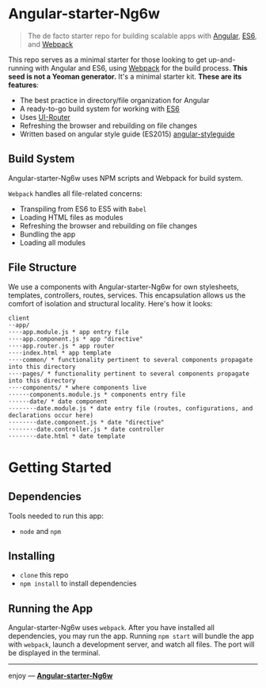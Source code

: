 # Angular-starter-Ng6w

> The de facto starter repo for building scalable apps with [Angular](https://angularjs.org), [ES6](https://git.io/es6features), and [Webpack](http://webpack.github.io/)

This repo serves as a minimal starter for those looking to get up-and-running with Angular and ES6, using [Webpack](http://webpack.github.io/) for the build process.
**This seed is not a Yeoman generator.** It's a minimal starter kit. **These are its features**:
* The best practice in directory/file organization for Angular
* A ready-to-go build system for working with [ES6](https://git.io/es6features)
* Uses [UI-Router](https://ui-router.github.io/)
* Refreshing the browser and rebuilding on file changes
* Written based on angular style guide (ES2015) [angular-styleguide](https://github.com/toddmotto/angular-styleguide)

## Build System
Angular-starter-Ng6w uses NPM scripts and Webpack for build system.

`Webpack` handles all file-related concerns:
* Transpiling from ES6 to ES5 with `Babel`
* Loading HTML files as modules
* Refreshing the browser and rebuilding on file changes
* Bundling the app
* Loading all modules

## File Structure
We use a components with Angular-starter-Ng6w for own stylesheets, templates, controllers, routes,
services. This encapsulation allows us the comfort of isolation and structural locality. Here's how it
looks:
```
client
⋅⋅app/
⋅⋅⋅⋅app.module.js * app entry file
⋅⋅⋅⋅app.component.js * app "directive"
⋅⋅⋅⋅app.router.js * app router
⋅⋅⋅⋅index.html * app template
⋅⋅⋅⋅common/ * functionality pertinent to several components propagate into this directory
⋅⋅⋅⋅pages/ * functionality pertinent to several components propagate into this directory
⋅⋅⋅⋅components/ * where components live
⋅⋅⋅⋅⋅⋅components.module.js * components entry file
⋅⋅⋅⋅⋅⋅date/ * date component
⋅⋅⋅⋅⋅⋅⋅⋅date.module.js * date entry file (routes, configurations, and declarations occur here)
⋅⋅⋅⋅⋅⋅⋅⋅date.component.js * date "directive"
⋅⋅⋅⋅⋅⋅⋅⋅date.controller.js * date controller
⋅⋅⋅⋅⋅⋅⋅⋅date.html * date template
```

# Getting Started
## Dependencies
Tools needed to run this app:
* `node` and `npm`

## Installing
* `clone` this repo
* `npm install` to install dependencies

## Running the App
Angular-starter-Ng6w uses `webpack`. After you have installed all dependencies, you may run the app. Running `npm start` will bundle the app with `webpack`, launch a development server, and watch all files. The port will be displayed in the terminal.

___

enjoy — [**Angular-starter-Ng6w**](https://github.com/dulin666/Angular-starter-Ng6w)

